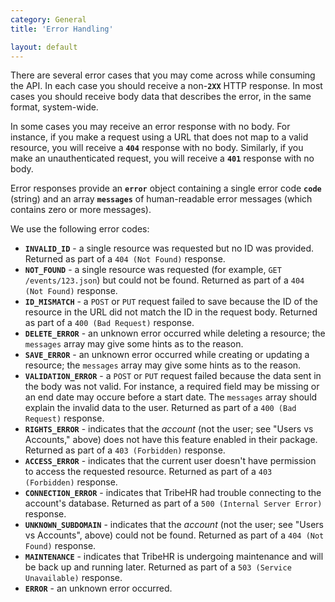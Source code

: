 ```yaml
---
category: General
title: 'Error Handling'

layout: default
---
```


There are several error cases that you may come across while consuming the API. In each case you should
receive a non-**`2XX`** HTTP response. In most cases you should receive body data that describes the error,
in the same format, system-wide.

In some cases you may receive an error response with no body. For instance, if you make a request using
a URL that does not map to a valid resource, you will receive a **`404`** response with no body. Similarly,
if you make an unauthenticated request, you will receive a **`401`** response with no body.

Error responses provide an **`error`** object containing a single error code **`code`** (string) and an array
**`messages`** of human-readable error messages (which contains zero or more messages).

We use the following error codes:

- **`INVALID_ID`** - a single resource was requested but no ID was provided. Returned as part of a `404 (Not Found)` response.
- **`NOT_FOUND`** - a single resource was requested (for example, `GET /events/123.json`) but could not be found. Returned as part of a `404 (Not Found)` response.
- **`ID_MISMATCH`** - a `POST` or `PUT` request failed to save because the ID of the resource in the URL did not match the ID in the request body. Returned as part of a `400 (Bad Request)` response.
- **`DELETE_ERROR`** - an unknown error occurred while deleting a resource; the `messages` array may give some hints as to the reason.
- **`SAVE_ERROR`** - an unknown error occurred while creating or updating a resource; the `messages` array may give some hints as to the reason.
- **`VALIDATION_ERROR`** - a `POST` or `PUT` request failed because the data sent in the body was not valid. For instance, a required field may be missing or an end date may occure before a start date. The `messages` array should explain the invalid data to the user. Returned as part of a `400 (Bad Request)` response.
- **`RIGHTS_ERROR`** - indicates that the *account* (not the user; see "Users vs Accounts," above) does not have this feature enabled in their package. Returned as part of a `403 (Forbidden)` response.
- **`ACCESS_ERROR`** - indicates that the current user doesn't have permission to access the requested resource. Returned as part of a `403 (Forbidden)` response.
- **`CONNECTION_ERROR`** - indicates that TribeHR had trouble connecting to the account's database. Returned as part of a `500 (Internal Server Error)` response.
- **`UNKNOWN_SUBDOMAIN`** - indicates that the *account* (not the user; see "Users vs Accounts", above) could not be found. Returned as part of a `404 (Not Found)` response.
- **`MAINTENANCE`** - indicates that TribeHR is undergoing maintenance and will be back up and running later. Returned as part of a `503 (Service Unavailable)` response.
- **`ERROR`** - an unknown error occurred.